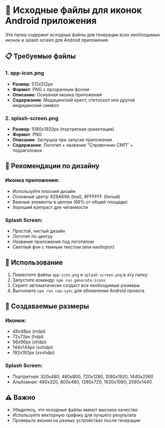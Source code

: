# 📱 Исходные файлы для иконок Android приложения

Эта папка содержит исходные файлы для генерации всех необходимых иконок и splash screen для Android приложения.

## 📋 Требуемые файлы

### 1. app-icon.png
- **Размер**: 512x512px
- **Формат**: PNG с прозрачным фоном
- **Описание**: Основная иконка приложения
- **Содержание**: Медицинский крест, стетоскоп или другой медицинский символ

### 2. splash-screen.png  
- **Размер**: 1080x1920px (портретная ориентация)
- **Формат**: PNG
- **Описание**: Заглушка при запуске приложения
- **Содержание**: Логотип + название "Справочник СМП" + подзаголовок

## 🎨 Рекомендации по дизайну

### Иконка приложения:
- Используйте плоский дизайн
- Основные цвета: #26A69A (teal), #FFFFFF (белый)
- Важные элементы в центре (66% от общей площади)
- Хороший контраст для читаемости

### Splash Screen:
- Простой, чистый дизайн
- Логотип по центру
- Название приложения под логотипом
- Светлый фон с темным текстом (или наоборот)

## 🚀 Использование

1. Поместите файлы `app-icon.png` и `splash-screen.png` в эту папку
2. Запустите команду: `npm run generate:icons`
3. Скрипт автоматически создаст все необходимые размеры
4. Выполните `npm run cap:sync` для обновления Android проекта

## 📐 Создаваемые размеры

### Иконки:
- 48x48px (mdpi)
- 72x72px (hdpi)  
- 96x96px (xhdpi)
- 144x144px (xxhdpi)
- 192x192px (xxxhdpi)

### Splash Screen:
- Портретная: 320x480, 480x800, 720x1280, 1080x1920, 1440x2560
- Альбомная: 480x320, 800x480, 1280x720, 1920x1080, 2560x1440

## ⚠️ Важно

- Убедитесь, что исходные файлы имеют высокое качество
- Используйте векторную графику для лучшего результата
- Проверьте иконки на разных устройствах после генерации
